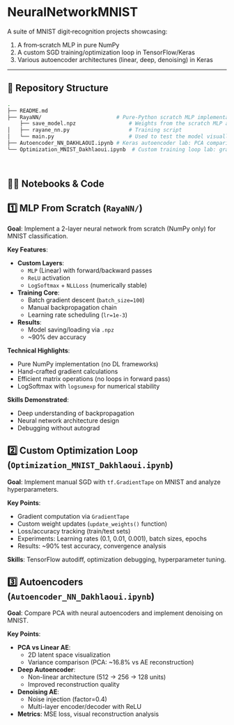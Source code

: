 # NeuralNetworkMNIST 

A suite of MNIST digit‑recognition projects showcasing:
1. A from‑scratch MLP in pure NumPy  
2. A custom SGD training/optimization loop in TensorFlow/Keras  
3. Various autoencoder architectures (linear, deep, denoising) in Keras

---

## 📂 Repository Structure

```bash
.
├── README.md
├── RayaNN/                        # Pure‑Python scratch MLP implementation
    ├── save_model.npz                 # Weights from the scratch MLP after training
│   ├── rayane_nn.py                   # Training script
│   └── main.py                        # Used to test the model visually    
├── Autoencoder_NN_DAKHLAOUI.ipynb # Keras autoencoder lab: PCA comparison, deep & denoising AEs
└── Optimization_MNIST_Dakhlaoui.ipynb  # Custom training loop lab: gradient‑tape, SGD, LR experiments

                                   


```

## 🧑‍💻 Notebooks & Code

## 1️⃣ MLP From Scratch (`RayaNN/`)  
**Goal**: Implement a 2-layer neural network from scratch (NumPy only) for MNIST classification.  

**Key Features**:  
- **Custom Layers**:  
  - `MLP` (Linear) with forward/backward passes  
  - `ReLU` activation  
  - `LogSoftmax` + `NLLLoss` (numerically stable)  
- **Training Core**:  
  - Batch gradient descent (`batch_size=100`)  
  - Manual backpropagation chain  
  - Learning rate scheduling (`lr=1e-3`)  
- **Results**:  
  - Model saving/loading via `.npz`  
  - ~90% dev accuracy  

**Technical Highlights**:  
- Pure NumPy implementation (no DL frameworks)  
- Hand-crafted gradient calculations  
- Efficient matrix operations (no loops in forward pass)  
- LogSoftmax with `logsumexp` for numerical stability  

**Skills Demonstrated**:  
- Deep understanding of backpropagation  
- Neural network architecture design  
- Debugging without autograd  



## 2️⃣ Custom Optimization Loop (`Optimization_MNIST_Dakhlaoui.ipynb`)  

**Goal**: Implement manual SGD with `tf.GradientTape` on MNIST and analyze hyperparameters.  

**Key Points**:  
- Gradient computation via `GradientTape`  
- Custom weight updates (`update_weights()` function)  
- Loss/accuracy tracking (train/test sets)  
- Experiments: Learning rates (0.1, 0.01, 0.001), batch sizes, epochs  
- Results: ~90% test accuracy, convergence analysis  

**Skills**: TensorFlow autodiff, optimization debugging, hyperparameter tuning.  



## 3️⃣ Autoencoders (`Autoencoder_NN_Dakhlaoui.ipynb`)  

**Goal**: Compare PCA with neural autoencoders and implement denoising on MNIST.  

**Key Points**:  
- **PCA vs Linear AE**:  
  - 2D latent space visualization  
  - Variance comparison (PCA: ~16.8% vs AE reconstruction)  
- **Deep Autoencoder**:  
  - Non-linear architecture (512 → 256 → 128 units)  
  - Improved reconstruction quality  
- **Denoising AE**:  
  - Noise injection (factor=0.4)  
  - Multi-layer encoder/decoder with ReLU  
- **Metrics**: MSE loss, visual reconstruction analysis   
